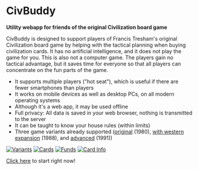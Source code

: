 # CivBuddy

**Utility webapp for friends of the original Civilization board game**

CivBuddy is designed to support players of Francis Tresham's original Civilization board game by helping with the tactical planning when buying civilization cards.
It has no artificial intelligence, and it does not play the game for you. This is also not a computer game. The players gain no tactical advantage, but it saves time for everyone so that all players can concentrate on the fun parts of the game.

- It supports multiple players ("hot seat"), which is useful if there are fewer smartphones than players
- It works on mobile devices as well as desktop PCs, on all modern operating systems
- Although it's a web app, it may be used offline
- Full privacy: All data is saved in your web browser, nothing is transmitted to the server
- It can be taught to know your house rules (within limits)
- Three game variants already supported ([original](https://boardgamegeek.com/boardgame/71/civilization) (1980), [with western expansion](https://boardgamegeek.com/boardgameexpansion/2058/civilization-western-extension-map) (1988), and [advanced](https://boardgamegeek.com/boardgameexpansion/177/advanced-civilization) (1991))

[![Variants](https://github.com/tsjensen/civbuddy/blob/gh-pages/images/screenshots/screenshot-1_t.jpg)](https://raw.githubusercontent.com/tsjensen/civbuddy/gh-pages/images/screenshots/screenshot-1.png)
[![Cards](https://github.com/tsjensen/civbuddy/blob/gh-pages/images/screenshots/screenshot-2_t.jpg)](https://raw.githubusercontent.com/tsjensen/civbuddy/gh-pages/images/screenshots/screenshot-2.png)
[![Funds](https://github.com/tsjensen/civbuddy/blob/gh-pages/images/screenshots/screenshot-3_t.jpg)](https://raw.githubusercontent.com/tsjensen/civbuddy/gh-pages/images/screenshots/screenshot-3.png)
[![Card Info](https://github.com/tsjensen/civbuddy/blob/gh-pages/images/screenshots/screenshot-4_t.jpg)](https://raw.githubusercontent.com/tsjensen/civbuddy/gh-pages/images/screenshots/screenshot-4.png)

[Click here](http://app.civbuddy.org/app.cache.html) to start right now!
